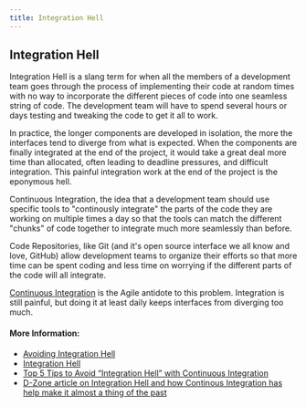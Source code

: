 ```yaml
---
title: Integration Hell
---
```

## Integration Hell

Integration Hell is a slang term for when all the members of a development team goes through the process of implementing their code at random times with no way to incorporate the different pieces of code into one seamless string of code. The development team will have to spend several hours or days testing and tweaking the code to get it all to work.

In practice, the longer components are developed in isolation, the more the interfaces tend to diverge from what is expected. When the components are finally integrated at the end of the project, it would take a great deal more time than allocated, often leading to deadline pressures, and difficult integration. This painful integration work at the end of the project is the eponymous hell.

Continuous Integration, the idea that a development team should use specific tools to "continously integrate" the parts of the code they are working on multiple times a day so that the tools can match the different "chunks" of code together to integrate much more seamlessly than before.

Code Repositories, like Git (and it's open source interface we all know and love, GitHub) allow development teams to organize their efforts so that more time can be spent coding and less time on worrying if the different parts of the code will all integrate.

<a href='https://guide.freecodecamp.org/agile/continuous-integration/'>Continuous Integration</a> is the Agile antidote to this problem. Integration is still painful, but doing it at least daily keeps interfaces from diverging too much.

#### More Information:
- <a href='https://tobeagile.com/2017/03/08/avoiding-integration-hell/'>Avoiding Integration Hell</a>
- <a href='http://wiki.c2.com/?IntegrationHell'>Integration Hell</a>
- <a href='https://www.apicasystems.com/blog/top-5-tips-avoid-integration-hell-continuous-integration/'>Top 5 Tips to Avoid “Integration Hell” with Continuous Integration</a>
- <a href="https://dzone.com/articles/continuous-integration-how-0">D-Zone article on Integration Hell and how Continous Integration has help make it almost a thing of the past</a>
